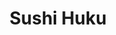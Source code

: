 ---
layout: place
title: "Sushi Huku"
permalink: /california/san-marcos/sushi-huku.html
stateAbbr: CA
stateName: California
cityName: San Marcos
place_id: ChIJ3XAbzVB13IARIjOEq368FRE
photos:
  - name: >-
      places/ChIJ3XAbzVB13IARIjOEq368FRE/photos/AeeoHcJHhQg4xFhTPRWJPeg5UTogK8vLhC4cPNo4LeSDt3O1oaMXnKjK6YWTXOrred4R5B0GoLPeUg0z4T8rvrrwa3rEoRJ2oaN3D2d0-A1MgjgfMo6NN_hdmYYXhOgg9-HvsjUMmT0WLNaPAAw5B0blsWQUEEq-B7Xul5T0nGohyYIrHeaLIDw9F95-9-tjZXcSLTa3TdmqNuBfqmYE5qsVGM2RJdkdMgiJG82PuKPwEEF0INra-977pgiNi7jafnFg3FyhCq15kx102mkE_edocamoLsV9jBwRWewiQL73CjDllzYrfwaoThb4WwJZQXi35NJ8oRppy_SV-hj-L-HkKeT0cybKB_w9uW4y3vBbHiMXQQKiCzCeHiVviOi2PWM9AylrdmvavtgVHuhwtvbDuGKyFcxv1sscC_7R_rKCcRzhU7Q
    widthPx: 2172
    heightPx: 2316
    authorAttributions:
      - displayName: Erin Kelley
        uri: https://maps.google.com/maps/contrib/116888271504189073402
        photoUri: >-
          https://lh3.googleusercontent.com/a-/ALV-UjV9p9l1fGLWkFUfvQjDoCM22eMrOBLKkH5zxxH6NJE1c0pXfgNb=s100-p-k-no-mo
    flagContentUri: >-
      https://www.google.com/local/imagery/report/?cb_client=maps_api_places.places_api&image_key=!1e10!2sCIHM0ogKEICAgMDI1ayLlwE&hl=en-US
    googleMapsUri: >-
      https://www.google.com/maps/place//data=!3m4!1e2!3m2!1sCIHM0ogKEICAgMDI1ayLlwE!2e10!4m2!3m1!1s0x80dc7550cd1b70dd:0x1115bc7eab843322
  - name: >-
      places/ChIJ3XAbzVB13IARIjOEq368FRE/photos/AeeoHcLXfH7VZECszgMi254I7m3cJtwiMJH3UZPd7HjBHsTGzFrpWpYZ9locGAHFqPazHO--a9JbF5RkE5f_3lQf_BdfioAk8ZSEgBvS2xTNHGUlJG5ZwLv7h-hLfqc4oD9YDPhXlN4-JjZ0SnBSLQBqv9lP6X5kaA07ihGyYq65dxmB1dcBNbWIy0p_j_gHs1TTr0IXxR0MDOUBEUN0D7zeVrZVF-XTK9bu9IhOqyCKQzsjsJV8KJOx7R98dKtT-Aen1R0kWELCmD7CwoLqjFVSO9XMXVeF7SioMF2nXzNszKf-7YgtSHq-nGoHG3SLnSWHJndh0rz1twtD63nSeXLciYq-7Ww4SfPsRDcplt4NnM9lL-7H6h1BgCmTiVKrwk-4H4raOAJ1GaXfwGjzFp73bNquJDs-JhYMh7QVM3b5Aka5MPs
    widthPx: 4800
    heightPx: 2700
    authorAttributions:
      - displayName: Deena
        uri: https://maps.google.com/maps/contrib/117401238822724165814
        photoUri: >-
          https://lh3.googleusercontent.com/a-/ALV-UjXSrbRei38P9YwskUR9vrd7ddgXed9SGtNEh41MimCfQS43sT3mPw=s100-p-k-no-mo
    flagContentUri: >-
      https://www.google.com/local/imagery/report/?cb_client=maps_api_places.places_api&image_key=!1e10!2sCIHM0ogKEICAgICkubq5tgE&hl=en-US
    googleMapsUri: >-
      https://www.google.com/maps/place//data=!3m4!1e2!3m2!1sCIHM0ogKEICAgICkubq5tgE!2e10!4m2!3m1!1s0x80dc7550cd1b70dd:0x1115bc7eab843322
  - name: >-
      places/ChIJ3XAbzVB13IARIjOEq368FRE/photos/AeeoHcIzxGb_yzkLzQZ1SyqMrliKhxicIC-OZz0TbMLdZqi2KIge4ydZKMqKX-hYEJyt6DOgJw2-lrWgzyEGvODUgMBC-_0nGl1__KxUGgRorpJnVzkNFGe1W0-O-urustp5ucoAyN3qlrRYgKxV-VUPylihOlsVu7ix4Sq_um1cKGlqb-FeU1hp3cl3Pfs-tyR7PX6u3-66jNJiQw7nAMId20mER5uDdaqImfCUp86IWbaABoap9CsaPlAr7fl7w8eXsFc-wOjXwHO_hoLwPLB61EM90l_vBgcoiRkiQ0V0vw5g1vLmvSS_2wM5PBnHb9Mf2-UEEfbMuBNA9d__YlyosXvhyt2rWWLQZuXX_IJRfJGpbDRVIdCNaRWw5rA_NwstIkW_lfahYKQQCd_UQRKt9b7Z9Zv0DgZGBva1KU59wuCItw
    widthPx: 4032
    heightPx: 3024
    authorAttributions:
      - displayName: C Cioffi
        uri: https://maps.google.com/maps/contrib/106165241600124098011
        photoUri: >-
          https://lh3.googleusercontent.com/a-/ALV-UjWShhqhjThu7AIbgGBQzvMny-X0ire2KgBupWU3MVhBX87ow8V1=s100-p-k-no-mo
    flagContentUri: >-
      https://www.google.com/local/imagery/report/?cb_client=maps_api_places.places_api&image_key=!1e10!2sCIHM0ogKEICAgMCI9uSiLA&hl=en-US
    googleMapsUri: >-
      https://www.google.com/maps/place//data=!3m4!1e2!3m2!1sCIHM0ogKEICAgMCI9uSiLA!2e10!4m2!3m1!1s0x80dc7550cd1b70dd:0x1115bc7eab843322
  - name: >-
      places/ChIJ3XAbzVB13IARIjOEq368FRE/photos/AeeoHcIYriHHJeO4OqOTM8vgQWe29-gvlU35Y-f9DIOlYu-hZ8YquGp2gHp2BqEu3S1wtZU5melNgYyhQgFos-n_yfYlIvslvhqk11NvWQbQkucotbdwUEJqY-gP7UsLT5uKtAumaDP1TnPOmytoomNCp183mIvMSrUfTS29WQk-YpaEJn9cOTu8iGeU1FSwfvoeGF3sxTzdG8vqGUEWYCFmK6F6dqh_xRZUybBFLf-fG7qm-xhYsTQ9soQ-qTY2oERZ_90uc7NGi_EpW-o8d7_hbG-teAvI3MNrtE7vMgcLM_a3AqDSlw2UEzUGJ6BCqOGS1oDri5nh7uH8d2234oEeIayHlJfUunSi78fB64mS3zP0TuW6UaDubIlF6XQqCA1x1oi9RII40WANH3vcv-frdu5P-pKQvs6GjCzwwsrDkY3ZNSA
    widthPx: 4608
    heightPx: 3456
    authorAttributions:
      - displayName: Eric Gallagher
        uri: https://maps.google.com/maps/contrib/108651125762309359403
        photoUri: >-
          https://lh3.googleusercontent.com/a-/ALV-UjXcxECe_6GbAoZj6W26QPJ5350BPm-FUHe-kvajp9qyJ5hexGs=s100-p-k-no-mo
    flagContentUri: >-
      https://www.google.com/local/imagery/report/?cb_client=maps_api_places.places_api&image_key=!1e10!2sCIHM0ogKEICAgIC3pqaW8QE&hl=en-US
    googleMapsUri: >-
      https://www.google.com/maps/place//data=!3m4!1e2!3m2!1sCIHM0ogKEICAgIC3pqaW8QE!2e10!4m2!3m1!1s0x80dc7550cd1b70dd:0x1115bc7eab843322
  - name: >-
      places/ChIJ3XAbzVB13IARIjOEq368FRE/photos/AeeoHcI4XaK-oJT5ZmO4xJY59L9GIXd2KsB9BgIyh7_sHwghvGPXyoeFfjYrL0pewEHe9A0E5jSg7_rSyEjxEz_NbrieIMPfxyZ8F9JkhFDHJp-lZcfLw5foNccWU0wXx6ijUL1W6u-Bp2hVeUddxcTH9rdgKIydi3Xp3FRkH8TuNSKTIdQ4WG6C_MoQxKTJdCgoe8ucR8ucMdiVZaYt5BJqgDcqXgkoEL7JwxGUGy567lW51CudOPA4ik05CfQi_vzsZDHW3Gsove_agkeZuuru76_2NDB8UQpLVsf3KLT1YMY-57k6KfuPm2iv9zpjM76bOoghmKWXOjkc9VE8ytkLuk5c5hUb1AwZ_MOtVjRr6D5afduMr7_LuVqsbnAt3nNU73-0-mvrxDZbU9UPwRPqZvzcr27DEq38dFNJ7vGHmmA
    widthPx: 4000
    heightPx: 3000
    authorAttributions:
      - displayName: Erin Kelley
        uri: https://maps.google.com/maps/contrib/116888271504189073402
        photoUri: >-
          https://lh3.googleusercontent.com/a-/ALV-UjV9p9l1fGLWkFUfvQjDoCM22eMrOBLKkH5zxxH6NJE1c0pXfgNb=s100-p-k-no-mo
    flagContentUri: >-
      https://www.google.com/local/imagery/report/?cb_client=maps_api_places.places_api&image_key=!1e10!2sCIHM0ogKEICAgMDI1ayLdw&hl=en-US
    googleMapsUri: >-
      https://www.google.com/maps/place//data=!3m4!1e2!3m2!1sCIHM0ogKEICAgMDI1ayLdw!2e10!4m2!3m1!1s0x80dc7550cd1b70dd:0x1115bc7eab843322
  - name: >-
      places/ChIJ3XAbzVB13IARIjOEq368FRE/photos/AeeoHcImdvnyI4l8zMXEf1gNKDwiNmLQDCITcZZPPvM4z-KtR2IKlhCsY6G0DAxsRayvTgZSHY1IAhSdHaza85FdAUjgUkSB-nWxoKoW4Fmr8psRA0c_e5EttMRyTMxWSk6xSPYUpJ62StSAOTssTWihyliZ5-4oPgPfq5eZMJDAGhSI8CUBGXqQi9uDsN2VFyRRbS5Y38yqWTfMFwEH0AolKWuPxpg-Q9rYL8nVb7if18b-t7YwIadwKPCGzyz4D5A0KeSaknXwHH915v0W__BOxZLqvif4QiKpsxDLiKU8064ZkIwckfF2Qaoi0eSa79_EAS5kYtCphKG-oHsURKKij8jXUpXtXWJ6JRG3PJyraD-p66ZtpInIRVI85iu3wY5CUh1mvdETraHAahdWEy_LQvcF6xF8-xqSWaVWMQBNkFOTP9v3
    widthPx: 4000
    heightPx: 3000
    authorAttributions:
      - displayName: david stein
        uri: https://maps.google.com/maps/contrib/110495834129587691569
        photoUri: >-
          https://lh3.googleusercontent.com/a/ACg8ocLDpcUnepNdyzU3D6wVueng5AUByCZsu4CIWtinfiwY4XXmNA=s100-p-k-no-mo
    flagContentUri: >-
      https://www.google.com/local/imagery/report/?cb_client=maps_api_places.places_api&image_key=!1e10!2sCIHM0ogKEICAgICfxbiQ5QE&hl=en-US
    googleMapsUri: >-
      https://www.google.com/maps/place//data=!3m4!1e2!3m2!1sCIHM0ogKEICAgICfxbiQ5QE!2e10!4m2!3m1!1s0x80dc7550cd1b70dd:0x1115bc7eab843322
  - name: >-
      places/ChIJ3XAbzVB13IARIjOEq368FRE/photos/AeeoHcIJ1PnmfNxJyRg-R9g0T0Zweb0Vb_bPpoQMlQXs_ev-MgG5vObZFI7wlUbh60QZ7b5G20VMIrDeSmBLir5Z4yVwLJ5Xlkz_fDiHghBAVl-wVU2iyBO_g1hOUMUSe7VTc0ZpIilHnltK7Zj4JyoA_QLrVbIL4yObz0l0rrvGpHvmvQn6AG3Ze-1yJoimYjUgIMEdpiwrTPjPovMgvL0WjAEe33zmccP0bMQy1ehX1X5hvOhRvKf0YjxGw6nI6XiurwDeCMpvnAtuomQsQwWGuCRj4vvpKvELY0ZImkc6IJDuKqPID5RRfl7tbH2-dOpFE2fgYqQvQfRsmTrw1EEeNPqKXLyKNvGDM6akWwsuDAUgCuk2J_YKor1AuuIF3pHbhZOZlXD7CpQ_gxk0u0-zrkEC6TEbXZgBge2q7fbhn_7_oJdF
    widthPx: 3024
    heightPx: 4032
    authorAttributions:
      - displayName: Валерия Хоттингер
        uri: https://maps.google.com/maps/contrib/100397774539099414998
        photoUri: >-
          https://lh3.googleusercontent.com/a-/ALV-UjV6GVhuks4lOlmfiTjDCPKFSIseeDNJ1WL0h3PDHKNmqTY_DLM=s100-p-k-no-mo
    flagContentUri: >-
      https://www.google.com/local/imagery/report/?cb_client=maps_api_places.places_api&image_key=!1e10!2sCIHM0ogKEICAgMCA5-7CwgE&hl=en-US
    googleMapsUri: >-
      https://www.google.com/maps/place//data=!3m4!1e2!3m2!1sCIHM0ogKEICAgMCA5-7CwgE!2e10!4m2!3m1!1s0x80dc7550cd1b70dd:0x1115bc7eab843322
  - name: >-
      places/ChIJ3XAbzVB13IARIjOEq368FRE/photos/AeeoHcIhBwU5pBkXFZy-UZFOxvRmKeSPBnWbe0TBYTM3D197ipO4uz_3rnuKZtWJWlu87Aw9apRLpRF0qoX3zoUCY7WYi6xLnikggDmfqNpn2KgXmLMHm1I6Cboarg-W1rr7rIdBJDoV0wTmoV9Q_ZEgsXau-rtmhwqZ242l2V_w-PfK-S3kfxas9WOhmAmUHuRYkR5zGc9ZaOAGJWzhfmfZaDAiZUsHea0G9taTM7KYD594OaKxsXOabaKVkeGujVBaHW3S40xKFa_8JKKRL7fjKjaBRbcwg7gU9kRGWJBNV5SI22pLjYMjFYtutgI4rP1WlWTX3YEmoR8loKdueSrslylosDIc5X91r4cJw0uc3SUVb6HxYO6NlU_dCN7Uhw7woD6RADMhl47Mb75pu8fJncWcFtPcZhChKxhZJNe_FDSLpg
    widthPx: 3024
    heightPx: 4032
    authorAttributions:
      - displayName: Tim Yargeau
        uri: https://maps.google.com/maps/contrib/117992085764755317329
        photoUri: >-
          https://lh3.googleusercontent.com/a/ACg8ocI4CnP21T34byf0otybKw2HCujOKZarQjFUIyiWhhCQmGga4dy9=s100-p-k-no-mo
    flagContentUri: >-
      https://www.google.com/local/imagery/report/?cb_client=maps_api_places.places_api&image_key=!1e10!2sCIHM0ogKEICAgICm0O6eCw&hl=en-US
    googleMapsUri: >-
      https://www.google.com/maps/place//data=!3m4!1e2!3m2!1sCIHM0ogKEICAgICm0O6eCw!2e10!4m2!3m1!1s0x80dc7550cd1b70dd:0x1115bc7eab843322
  - name: >-
      places/ChIJ3XAbzVB13IARIjOEq368FRE/photos/AeeoHcIS3L1wUuj4ttRyHtKZKv1UM3lFq-olGeFa4zQyLMW85Wgxg6hCqEwxGiIxRNU-LULRMJ1Z6YOip0TLkhNWb7fz1gCJu8_fd00K0_hJnxXaBHDGjrayyweLjW1Azork_wqgCVTnpvwk27r_iOaFf1-TrddLZ_P5NQZDegwwSgHe3OVhS_snrGS4BljdVx4xhlFcPJYSArQGdhSM_NfycQ4872FpQKeDQkuG3PKa6ZwHsFxtRPffdUT4qLGuz7rAlIHFADLhLGfvjk_ghvOXrGX7COdNisvpTRDFuSLxYIdfa9cQem67wJP7MPByEfjIxNrHYcMdxU3ZXt7SOwwkZwBoZoZpIdOT3538ooEEVZ1JI2ZKj0gDtyjQ6uUcj5syvmEy5Nrvo6dmKLcwnfMMvK5MFfABaEU49t0c1yvRcyiG9w
    widthPx: 2252
    heightPx: 4000
    authorAttributions:
      - displayName: William McPherson
        uri: https://maps.google.com/maps/contrib/101549163698405189226
        photoUri: >-
          https://lh3.googleusercontent.com/a-/ALV-UjUpT7zRseIt940XrzI7jBfL8Ig5PtC0CzCB5VSvKBEW8sM6SpY0=s100-p-k-no-mo
    flagContentUri: >-
      https://www.google.com/local/imagery/report/?cb_client=maps_api_places.places_api&image_key=!1e10!2sCIHM0ogKEICAgICPjdL3NQ&hl=en-US
    googleMapsUri: >-
      https://www.google.com/maps/place//data=!3m4!1e2!3m2!1sCIHM0ogKEICAgICPjdL3NQ!2e10!4m2!3m1!1s0x80dc7550cd1b70dd:0x1115bc7eab843322
  - name: >-
      places/ChIJ3XAbzVB13IARIjOEq368FRE/photos/AeeoHcLcY8_436jZ3pwHlc_v-KomRVigG7i5BX1fL8WcNGpzVh-2LuYfEcf39N6IS3SCFbCM63nrtyMixhlZOmB0sKOuvgCeOWXKxqpQwEZ0LDLRgWwVBzLga475khTaZqrtuZqyeVETRcPtEjyJWWP0TXFGgg_jji4TrNoIXsuQA_Nk8lDe4hL9Wb6WGl1ckHnucSEPEf_lH6cHWzvD7MukAjuzr05Rx4ESutbdgjX0TJlpdDOaGT4ksbhnmaNmv4twJmHhgJ4de54nmVBMLryiq5bmjSu6lFD24mGwuc7yZBa0j0mgwYu3YXNYKecmd31XksWZt3pyBGJw6JVEMmI-oCbZB2S5pRXnkpVjuB_62oXUb5VJqAavEunxgYNTRl5atiEUmjL7aQvyy6PWRKztOdszaQyOXjSEMZBtWlbAJeGJww
    widthPx: 4000
    heightPx: 3000
    authorAttributions:
      - displayName: Cindy P.
        uri: https://maps.google.com/maps/contrib/108029453629741243798
        photoUri: >-
          https://lh3.googleusercontent.com/a-/ALV-UjXw8fQrbEtzDq4dSZHcblOizfbfqcGTFVE7YlqqrxrROJCIN_0=s100-p-k-no-mo
    flagContentUri: >-
      https://www.google.com/local/imagery/report/?cb_client=maps_api_places.places_api&image_key=!1e10!2sCIHM0ogKEICAgICO9uHLeg&hl=en-US
    googleMapsUri: >-
      https://www.google.com/maps/place//data=!3m4!1e2!3m2!1sCIHM0ogKEICAgICO9uHLeg!2e10!4m2!3m1!1s0x80dc7550cd1b70dd:0x1115bc7eab843322
address: '727 W San Marcos Blvd #105, San Marcos, CA 92078, USA'
street: '727 W San Marcos Blvd #105'
city: San Marcos
state: CA
zip: '92078'
country: USA
neighborhood: null
latitude: '33.136063'
longitude: '-117.179459'
accessibility_options:
  wheelchairAccessibleParking: true
  wheelchairAccessibleEntrance: true
  wheelchairAccessibleRestroom: true
  wheelchairAccessibleSeating: true
business_status: OPERATIONAL
name: Sushi Huku
google_maps_links:
  directionsUri: >-
    https://www.google.com/maps/dir//''/data=!4m7!4m6!1m1!4e2!1m2!1m1!1s0x80dc7550cd1b70dd:0x1115bc7eab843322!3e0
  placeUri: https://maps.google.com/?cid=1231097325385167650
  writeAReviewUri: >-
    https://www.google.com/maps/place//data=!4m3!3m2!1s0x80dc7550cd1b70dd:0x1115bc7eab843322!12e1
  reviewsUri: >-
    https://www.google.com/maps/place//data=!4m4!3m3!1s0x80dc7550cd1b70dd:0x1115bc7eab843322!9m1!1b1
  photosUri: >-
    https://www.google.com/maps/place//data=!4m3!3m2!1s0x80dc7550cd1b70dd:0x1115bc7eab843322!10e5
primary_type: Sushi Restaurant
opening_hours:
  regular: null
  current: null
secondary_opening_hours:
  regular:
    weekdayDescriptions: null
    type: null
  current:
    weekdayDescriptions: null
    type: null
phone: (760) 591-0353
price_level: PRICE_LEVEL_MODERATE
price_range: null
rating: '4.6'
rating_count: 681
website: http://sushihuku.net/
description: >-
  Serving Japanese cuisine in a tranquil wood-paneled dining room with a
  polished wood sushi bar.
reviews:
  - name: >-
      places/ChIJ3XAbzVB13IARIjOEq368FRE/reviews/ChdDSUhNMG9nS0VJQ0FnSUNOLU1EbnBnRRAB
    relativePublishTimeDescription: a year ago
    rating: 5
    text:
      text: >-
        Came here for a family dinner. Plenty of options for rolls and we liked
        most of the ones we ordered. The best part was that each sushi was
        within the $13 to $20 range which was reasonable. The best sushi in our
        opinion were the ones which had seared fish on top (maybe Red Bandana
        Roll but not sure)
      languageCode: en
    originalText:
      text: >-
        Came here for a family dinner. Plenty of options for rolls and we liked
        most of the ones we ordered. The best part was that each sushi was
        within the $13 to $20 range which was reasonable. The best sushi in our
        opinion were the ones which had seared fish on top (maybe Red Bandana
        Roll but not sure)
      languageCode: en
    authorAttribution:
      displayName: Mohammad Abedin (Rafat)
      uri: https://www.google.com/maps/contrib/111050921779847306939/reviews
      photoUri: >-
        https://lh3.googleusercontent.com/a-/ALV-UjWZYlCLtD-Ig7btTh6WrSGCPRGphKZGqPgDrkqtlVU2xDeL-bAL=s128-c0x00000000-cc-rp-mo-ba4
    publishTime: '2024-02-07T20:14:31.576262Z'
    flagContentUri: >-
      https://www.google.com/local/review/rap/report?postId=ChdDSUhNMG9nS0VJQ0FnSUNOLU1EbnBnRRAB&d=17924085&t=1
    googleMapsUri: >-
      https://www.google.com/maps/reviews/data=!4m6!14m5!1m4!2m3!1sChdDSUhNMG9nS0VJQ0FnSUNOLU1EbnBnRRAB!2m1!1s0x80dc7550cd1b70dd:0x1115bc7eab843322
  - name: >-
      places/ChIJ3XAbzVB13IARIjOEq368FRE/reviews/ChZDSUhNMG9nS0VJQ0FnSUNLbWQtdVBBEAE
    relativePublishTimeDescription: 4 years ago
    rating: 5
    text:
      text: >-
        Enjoyed our visit here!  We were greeted at the door, and brought to our
        table, with no waiting.  Our server was very attentive, as were the
        other servers if they saw a plate needed clearing, or a drink needed
        refilling.  Our meal was served with very little wait time. 
        Everything-from the appetizer to the main meal- was absolutely
        delicious!  There is a lot of food with each roll.  The Sashimi combo
        was very fresh.  The atmosphere was very friendly.  I would definitely
        come here again. I would also recommend it if you’ve never been!  Great
        little sushi restaurant!
      languageCode: en
    originalText:
      text: >-
        Enjoyed our visit here!  We were greeted at the door, and brought to our
        table, with no waiting.  Our server was very attentive, as were the
        other servers if they saw a plate needed clearing, or a drink needed
        refilling.  Our meal was served with very little wait time. 
        Everything-from the appetizer to the main meal- was absolutely
        delicious!  There is a lot of food with each roll.  The Sashimi combo
        was very fresh.  The atmosphere was very friendly.  I would definitely
        come here again. I would also recommend it if you’ve never been!  Great
        little sushi restaurant!
      languageCode: en
    authorAttribution:
      displayName: Kathy M.
      uri: https://www.google.com/maps/contrib/109958447589441976453/reviews
      photoUri: >-
        https://lh3.googleusercontent.com/a-/ALV-UjWTq2_M2IPSZ1h_Oq6AE5KJHkB0A_uhjJnA7_Roua8E9WrVNaIa=s128-c0x00000000-cc-rp-mo-ba4
    publishTime: '2021-04-11T01:02:01.603322Z'
    flagContentUri: >-
      https://www.google.com/local/review/rap/report?postId=ChZDSUhNMG9nS0VJQ0FnSUNLbWQtdVBBEAE&d=17924085&t=1
    googleMapsUri: >-
      https://www.google.com/maps/reviews/data=!4m6!14m5!1m4!2m3!1sChZDSUhNMG9nS0VJQ0FnSUNLbWQtdVBBEAE!2m1!1s0x80dc7550cd1b70dd:0x1115bc7eab843322
  - name: >-
      places/ChIJ3XAbzVB13IARIjOEq368FRE/reviews/ChdDSUhNMG9nS0VJQ0FnTUNBNS03Q19BRRAB
    relativePublishTimeDescription: 2 months ago
    rating: 4
    text:
      text: Food is good, nothing fancy or extravagant.
      languageCode: en
    originalText:
      text: Food is good, nothing fancy or extravagant.
      languageCode: en
    authorAttribution:
      displayName: Валерия Хоттингер
      uri: https://www.google.com/maps/contrib/100397774539099414998/reviews
      photoUri: >-
        https://lh3.googleusercontent.com/a-/ALV-UjV6GVhuks4lOlmfiTjDCPKFSIseeDNJ1WL0h3PDHKNmqTY_DLM=s128-c0x00000000-cc-rp-mo-ba3
    publishTime: '2025-02-05T03:38:50.975959Z'
    flagContentUri: >-
      https://www.google.com/local/review/rap/report?postId=ChdDSUhNMG9nS0VJQ0FnTUNBNS03Q19BRRAB&d=17924085&t=1
    googleMapsUri: >-
      https://www.google.com/maps/reviews/data=!4m6!14m5!1m4!2m3!1sChdDSUhNMG9nS0VJQ0FnTUNBNS03Q19BRRAB!2m1!1s0x80dc7550cd1b70dd:0x1115bc7eab843322
  - name: >-
      places/ChIJ3XAbzVB13IARIjOEq368FRE/reviews/ChZDSUhNMG9nS0VJQ0FnSUNRLWVqQkxREAE
    relativePublishTimeDescription: a year ago
    rating: 5
    text:
      text: >-
        Superb mom and pop resturant in San Marcos thriving with loyal
        customers.  The food remains delicious over the years and service always
        friendly.

        Prices have gone up a tad, but the portions are huge and enough for two.


        Portions remain generous and the food.

        Menu has been updated serving Ramon 😋


        You get what you pay for- yummy!
      languageCode: en
    originalText:
      text: >-
        Superb mom and pop resturant in San Marcos thriving with loyal
        customers.  The food remains delicious over the years and service always
        friendly.

        Prices have gone up a tad, but the portions are huge and enough for two.


        Portions remain generous and the food.

        Menu has been updated serving Ramon 😋


        You get what you pay for- yummy!
      languageCode: en
    authorAttribution:
      displayName: Cindy P.
      uri: https://www.google.com/maps/contrib/108029453629741243798/reviews
      photoUri: >-
        https://lh3.googleusercontent.com/a-/ALV-UjXw8fQrbEtzDq4dSZHcblOizfbfqcGTFVE7YlqqrxrROJCIN_0=s128-c0x00000000-cc-rp-mo-ba6
    publishTime: '2023-09-04T17:54:07.196197Z'
    flagContentUri: >-
      https://www.google.com/local/review/rap/report?postId=ChZDSUhNMG9nS0VJQ0FnSUNRLWVqQkxREAE&d=17924085&t=1
    googleMapsUri: >-
      https://www.google.com/maps/reviews/data=!4m6!14m5!1m4!2m3!1sChZDSUhNMG9nS0VJQ0FnSUNRLWVqQkxREAE!2m1!1s0x80dc7550cd1b70dd:0x1115bc7eab843322
  - name: >-
      places/ChIJ3XAbzVB13IARIjOEq368FRE/reviews/ChZDSUhNMG9nS0VJQ0FnSURSemRTeU9nEAE
    relativePublishTimeDescription: a year ago
    rating: 5
    text:
      text: >-
        All around 5-stars! The atmosphere was great! This place is the spot
        that locals frequent and the sushi chefs seems to know everyone! Or
        maybe they are just that welcoming.


        We got the dinner plate with 2 options-we got the beef and salmon, came
        with a miso soup and a salad. We also ordered the popcorn lobster roll
        and the yellow tale roll both rolls were tasty. The popcorn lobster roll
        was topped with a hushpuppies-type balls that were very different but
        still tasty. My partner also got the blood orange tap beer and he loved
        it.


        A very welcoming place with delicious food! Highly recommend.
      languageCode: en
    originalText:
      text: >-
        All around 5-stars! The atmosphere was great! This place is the spot
        that locals frequent and the sushi chefs seems to know everyone! Or
        maybe they are just that welcoming.


        We got the dinner plate with 2 options-we got the beef and salmon, came
        with a miso soup and a salad. We also ordered the popcorn lobster roll
        and the yellow tale roll both rolls were tasty. The popcorn lobster roll
        was topped with a hushpuppies-type balls that were very different but
        still tasty. My partner also got the blood orange tap beer and he loved
        it.


        A very welcoming place with delicious food! Highly recommend.
      languageCode: en
    authorAttribution:
      displayName: Jennifer De La Torre
      uri: https://www.google.com/maps/contrib/104982614523355747105/reviews
      photoUri: >-
        https://lh3.googleusercontent.com/a-/ALV-UjX5vl1L29Y_gJ5HBjWuPj_4rFfJNj5H0moDPsxvmREay0Cbnryb=s128-c0x00000000-cc-rp-mo-ba4
    publishTime: '2023-05-01T05:04:12.667364Z'
    flagContentUri: >-
      https://www.google.com/local/review/rap/report?postId=ChZDSUhNMG9nS0VJQ0FnSURSemRTeU9nEAE&d=17924085&t=1
    googleMapsUri: >-
      https://www.google.com/maps/reviews/data=!4m6!14m5!1m4!2m3!1sChZDSUhNMG9nS0VJQ0FnSURSemRTeU9nEAE!2m1!1s0x80dc7550cd1b70dd:0x1115bc7eab843322
parking_options:
  freeParkingLot: true
  freeStreetParking: true
  valetParking: false
payment_options:
  acceptsCreditCards: true
  acceptsDebitCards: true
  acceptsCashOnly: false
  acceptsNfc: true
allow_dogs: null
curbside_pickup: false
delivery: null
dine_in: true
good_for_children: true
good_for_groups: true
good_for_sports: null
live_music: false
menu_for_children: null
outdoor_seating: false
reservable: true
restroom: true
serves_beer: true
serves_breakfast: false
serves_brunch: false
serves_cocktails: null
serves_coffee: false
serves_dinner: true
serves_dessert: true
serves_lunch: true
serves_vegetarian_food: true
serves_wine: true
takeout: true

---
